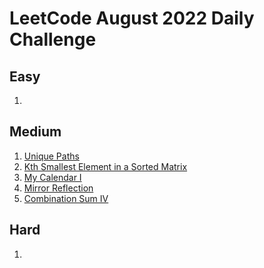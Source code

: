# LeetCode August 2022 Daily Challenge

## Easy
1. [](https://github.com/SmartOven/Java/tree/main/LeetCode/DailyChallenge/August2022/src/Day)

## Medium
1. [Unique Paths](https://github.com/SmartOven/Java/tree/main/LeetCode/DailyChallenge/August2022/src/Day1)
2. [Kth Smallest Element in a Sorted Matrix](https://github.com/SmartOven/Java/tree/main/LeetCode/DailyChallenge/August2022/src/Day2)
3. [My Calendar I](https://github.com/SmartOven/Java/tree/main/LeetCode/DailyChallenge/August2022/src/Day3)
4. [Mirror Reflection](https://github.com/SmartOven/Java/tree/main/LeetCode/DailyChallenge/August2022/src/Day4)
5. [Combination Sum IV](https://github.com/SmartOven/Java/tree/main/LeetCode/DailyChallenge/August2022/src/Day5)

## Hard
1. [](https://github.com/SmartOven/Java/tree/main/LeetCode/DailyChallenge/August2022/src/Day)
